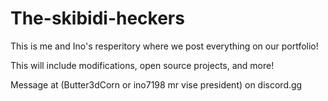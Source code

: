 # The-skibidi-heckers
This is me and Ino's resperitory where we post everything on our portfolio!

This will include modifications, open source projects, and more!

Message at (Butter3dCorn or ino7198 mr vise president) on discord.gg
